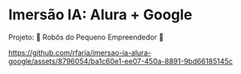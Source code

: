 # Imersão IA: Alura + Google
Projeto: 🤖 Robôs do Pequeno Empreendedor 💼

https://github.com/rfaria/imersao-ia-alura-google/assets/8796054/ba1c60e1-ee07-450a-8891-9bd66185145c
